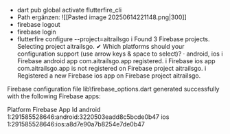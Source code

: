 
-  dart pub global activate flutterfire_cli
- Path ergänzen:
  ![[Pasted image 20250614221148.png|300]]
- firebase logout
- firebase login
-  flutterfire configure --project=aitrailsgo
i Found 3 Firebase projects. Selecting project aitrailsgo.
✔ Which platforms should your configuration support (use arrow keys & space to select)? · android, ios
i Firebase android app com.aitrailsgo.app registered.
i Firebase ios app com.aitrailsgo.app is not registered on Firebase project aitrailsgo.
i Registered a new Firebase ios app on Firebase project aitrailsgo.

Firebase configuration file lib\firebase_options.dart generated successfully with the following Firebase apps:

Platform  Firebase App Id
android   1:291585528646:android:3220503eadd8c5bcde0b47
ios       1:291585528646:ios:a8d7e90a7b8254e7de0b47


